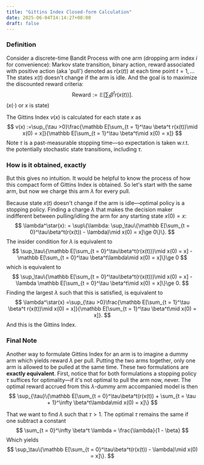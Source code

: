 ```yaml
---
title: "Gittins Index Closed-form Calculation"
date: 2025-06-04T14:14:27+08:00
draft: false
---
```


### Definition

Consider a discrete-time Bandit Process with one arm (dropping arm index $i$ for convenience): Markov state transition, binary action, reward associated with positive action (aka 'pull') denoted as $r(x(t))$ at each time point $t = 1, \ldots$ The states $x(t)$ doesn't change if the arm is idle.  And the goal is to maximize the discounted reward criteria:
$$
\text{Reward}:=\mathbb E[\sum_t \beta^t r(x(t))].
$$
($x(\cdot)$ or $x$ is state)

The Gittins Index $v(x)$ is calculated for each state $x$ as
$$
v(x) :=\sup_{\tau >0}\frac{\mathbb E[\sum_{t = 1}^\tau \beta^t r(x(t))\mid x(0) = x]}{\mathbb E[\sum_{t  = 1}^\tau \beta^t\mid x(0) = x]}
$$
Note $\tau$ is a past-measurable stopping time—so expectation is taken w.r.t. the potentially stochastic state transitions, including $\tau$.

### How is it obtained, exactly

But this gives no intuition. It would be helpful to know the process of how this compact form of Gittins Index is obtained. So let's start with the same arm, but now we charge this arm $\lambda$ for every pull.

Because state $x(t)$ doesn't change if the arm is idle—optimal policy is a stopping policy. Finding a charge $\lambda$ that makes the decision maker indifferent between pulling/idling the arm for any starting state $x(0) = x$:
$$
\lambda^\star(x): = \sup\{\lambda: \sup_\tau\{\mathbb E[\sum_{t = 0}^\tau\beta^t(r(x(t)) - \lambda)\mid x(0) = x]\ge 0\}\}.
$$
The insider condition for $\lambda$ is equivalent to
$$
\sup_\tau\{\mathbb E[\sum_{t = 0}^\tau\beta^t(r(x(t)))\mid x(0) = x] - \mathbb E[\sum_{t = 0}^\tau \beta^t\lambda\mid x(0) = x]\}\ge 0
$$
which is equivalent to
$$
\sup_\tau\{\mathbb E[\sum_{t = 0}^\tau\beta^t(r(x(t)))\mid x(0) = x]  - \lambda \mathbb E[\sum_{t = 0}^\tau \beta^t\mid x(0) = x]\}\ge 0.
$$
Finding the largest $\lambda$ such that this is satisfied, is equivalent to
$$
\lambda^\star(x) =\sup_{\tau >0}\frac{\mathbb E[\sum_{t = 1}^\tau \beta^t r(x(t))\mid x(0) = x]}{\mathbb E[\sum_{t  = 1}^\tau \beta^t\mid x(0) = x]}.
$$
And this is the Gittins Index.

### Final Note

Another way to formulate Gittins Index for an arm is to imagine a dummy arm which yields reward $\lambda$ per pull. Putting the two arms together, only one arm is allowed to be pulled at the same time. These two formulations are **exactly equivalent**. First, notice that for both formulations a stopping policy $\tau$ suffices for optimality—if it's not optimal to pull the arm now, never. The optimal reward accrued from this $\lambda$-dummy arm accompanied model is then
$$
\sup_{\tau}\{\mathbb E[\sum_{t = 0}^\tau\beta^t(r(x(t)) + \sum_{t = \tau + 1}^\infty \beta^t\lambda\mid x(0) = x]\}
$$


That we want to find $\lambda$ such that $\tau > 1$. The optimal $\tau$ remains the same if one subtract a constant
$$
\sum_{t = 0}^\infty \beta^t \lambda = \frac{\lambda}{1 - \beta}
$$
Which yields
$$
\sup_\tau\{\mathbb E[\sum_{t = 0}^\tau\beta^t(r(x(t)) - \lambda)\mid x(0) = x]\}.
$$
